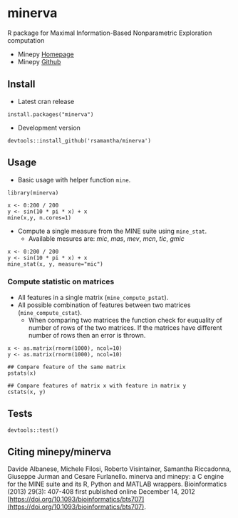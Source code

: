 # minerva


R package for Maximal Information-Based Nonparametric Exploration computation

* Minepy [Homepage](http://minepy.readthedocs.io/en/latest/)
* Minepy [Github](https://github.com/minepy/minepy)


## Install
* Latest cran release
```
install.packages("minerva")
```
* Development version
```
devtools::install_github('rsamantha/minerva')
```

## Usage

-  Basic usage with helper function `mine`.

```
library(minerva)

x <- 0:200 / 200
y <- sin(10 * pi * x) + x
mine(x,y, n.cores=1)
```
-  Compute a single measure from the MINE suite using `mine_stat`.
   +  Available mesures are: *mic*, *mas*, *mev*, *mcn*, *tic*, *gmic*

```
x <- 0:200 / 200
y <- sin(10 * pi * x) + x
mine_stat(x, y, measure="mic")
```
### Compute statistic on matrices

-  All features in a single matrix (`mine_compute_pstat`).
-  All possible combination of features between two matrices (`mine_compute_cstat`). 
   + When comparing two matrices the function check for euquality of number of rows of the two matrices. If the matrices have different number of rows then an error is thrown.

```
x <- as.matrix(rnorm(1000), ncol=10)
y <- as.matrix(rnorm(1000), ncol=10)

## Compare feature of the same matrix
pstats(x)

## Compare features of matrix x with feature in matrix y
cstats(x, y)
```

## Tests

```
devtools::test()
```

## Citing minepy/minerva 
Davide Albanese, Michele Filosi, Roberto Visintainer, Samantha
Riccadonna, Giuseppe Jurman and Cesare Furlanello. minerva and minepy:
a C engine for the MINE suite and its R, Python and MATLAB
wrappers. Bioinformatics (2013) 29(3): 407-408 first published online
December 14, 2012 [https://doi.org/10.1093/bioinformatics/bts707](https://doi.org/10.1093/bioinformatics/bts707).

